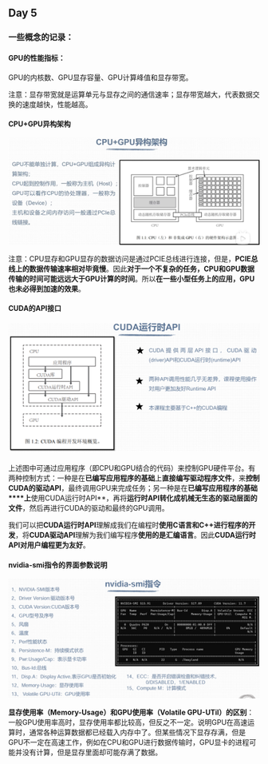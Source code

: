 ## Day 5

### 一些概念的记录：

#### GPU的性能指标：

GPU的内核数、GPU显存容量、GPU计算峰值和显存带宽。

注意：显存带宽就是运算单元与显存之间的通信速率；显存带宽越大，代表数据交换的速度越快，性能越高。

#### CPU+GPU异构架构

![CPU+GPU异构架构图](Images/CPU+GPU异构架构图.png)

注意：CPU显存和GPU显存的数据访问是通过PCIE总线进行连接，但是，**PCIE总线上的数据传输速率相对毕竟慢**。因此**对于一个不复杂的任务，CPU和GPU数据传输的时间可能远远大于GPU计算的时间**。所以**在一些小型任务上的应用，GPU也未必得到加速的效果**。

#### CUDA的API接口

#### ![CUDA的API接口](Images/CUDA的API接口.png)

​       上述图中可通过应用程序（即CPU和GPU结合的代码）来控制GPU硬件平台。有两种控制方式：一种是在**已编写应用程序的基础**上**直接编写驱动程序文件**，来**控制CUDA的驱动API**，最终调用GPU来完成任务；另一种是在**已编写应用程序的基础****上**使用CUDA运行时API**，再将**运行时API转化成机械无生态的驱动层面的文件**，然后再进行CUDA的驱动和最终的GPU调用。

​        我们可以把**CUDA运行时API**理解成我们在编程时**使用C语言和C++进行程序的开发**，将**CUDA驱动API**理解为我们编写程序**使用的是汇编语言**。因此**CUDA运行时API对用户编程更为友好**。

#### nvidia-smi指令的界面参数说明

![nvidia-smi指令的界面参数说明](Images/nvidia-smi指令的界面参数说明.png)


**显存使用率（Memory-Usage）和GPU使用率（Volatile GPU-UTil）的区别**：一般GPU使用率高时，显存使用率都比较高，但反之不一定。说明GPU在高速运算时，通常各种运算数据都已经载入内存中了。但某些情况下显存存满，但是GPU不一定在高速工作，例如在CPU和GPU进行数据传输时，GPU显卡的进程可能并没有计算，但是显存里面却可能存满了数据。
